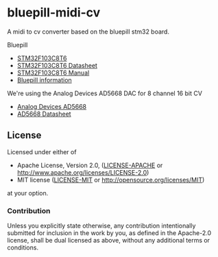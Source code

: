 # bluepill-midi-cv
A midi to cv converter based on the bluepill stm32 board.

Bluepill
- [STM32F103C8T6](https://www.st.com/content/st_com/en/products/microcontrollers-microprocessors/stm32-32-bit-arm-cortex-mcus/stm32-mainstream-mcus/stm32f1-series/stm32f103/stm32f103c8.html)
- [STM32F103C8T6 Datasheet](https://www.st.com/resource/en/datasheet/stm32f103c8.pdf)
- [STM32F103C8T6 Manual](https://www.st.com/resource/en/reference_manual/cd00171190-stm32f101xx-stm32f102xx-stm32f103xx-stm32f105xx-and-stm32f107xx-advanced-armbased-32bit-mcus-stmicroelectronics.pdf)
- [Bluepill information](https://stm32-base.org/boards/STM32F103C8T6-Blue-Pill.html)

We're using the Analog Devices AD5668 DAC for 8 channel 16 bit CV
- [Analog Devices AD5668](https://www.analog.com/en/products/ad5668.html)
- [AD5668 Datasheet](https://www.analog.com/media/en/technical-documentation/data-sheets/AD5668-EP.pdf)

## License

Licensed under either of

 * Apache License, Version 2.0, ([LICENSE-APACHE](LICENSE-APACHE) or http://www.apache.org/licenses/LICENSE-2.0)
 * MIT license ([LICENSE-MIT](LICENSE-MIT) or http://opensource.org/licenses/MIT)

at your option.

### Contribution

Unless you explicitly state otherwise, any contribution intentionally submitted
for inclusion in the work by you, as defined in the Apache-2.0 license, shall be dual licensed as above, without any
additional terms or conditions.


